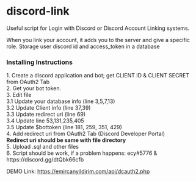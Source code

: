 # discord-link

Useful script for Login with Discord or Discord Account Linking systems.

When you link your account, it adds you to the server and give a specific role. Storage user discord id and access_token in a database

<h3>Installing Instructions</h3>
1. Create a discord application and bot; get CLIENT ID & CLIENT SECRET from OAuth2 Tab<br>
2. Get your bot token.<br>
3. Edit file <br>
3.1 Update your database info (line 3,5,7,13)<br>
3.2 Update Client info (line 37,39)<br>
3.3 Update redirect uri (line 69)<br>
3.4 Update line 53,131,235,405<br>
3.5 Update $bottoken (line 181, 259, 351, 429)<br>
4. Add redirect uri from OAuth2 Tab (Discord Developer Portal)<br>
<strong>Redirect uri should be same with file directory</strong><br>
5. Upload .sql and other files<br>
6. Script should be work, if a problem happens: ecy#5776 & https://discord.gg/dtQbk66cfb


DEMO Link: https://emircanyildirim.com/api/dcauth2.php
